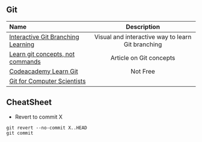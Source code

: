 ## Git

Name | Description
:------|:------:
[Interactive Git Branching Learning](https://learngitbranching.js.org/) | Visual and interactive way to learn Git branching
[Learn git concepts, not commands](https://dev.to/unseenwizzard/learn-git-concepts-not-commands-4gjc) | Article on Git concepts
[Codeacademy Learn Git](https://www.codecademy.com/learn/learn-git) | Not Free 
[Git for Computer Scientists](https://eagain.net/articles/git-for-computer-scientists/) |


## CheatSheet

* Revert to commit X

```
git revert --no-commit X..HEAD
git commit
```
